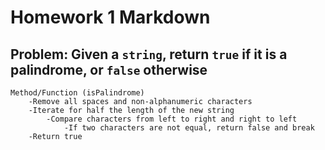 # Homework 1 Markdown

## Problem: Given a `string`, return `true` if it is a **palindrome**, or `false` otherwise

```
Method/Function (isPalindrome)
    -Remove all spaces and non-alphanumeric characters
    -Iterate for half the length of the new string
        -Compare characters from left to right and right to left
            -If two characters are not equal, return false and break
    -Return true
```